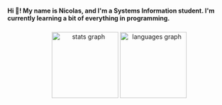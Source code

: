 <h4 align="left">Hi 👋! My name is Nicolas, and I'm a Systems Information student. I'm currently learning a bit of everything in programming.</h4>

###

<div align="center">
  <img src="https://github-readme-stats.vercel.app/api?username=nickborgesx&hide_title=false&hide_rank=false&show_icons=true&include_all_commits=true&count_private=true&disable_animations=false&theme=dracula&locale=en&hide_border=false" height="150" alt="stats graph"  />
  <img src="https://github-readme-stats.vercel.app/api/top-langs?username=nickborgesx&locale=en&hide_title=false&layout=compact&card_width=320&langs_count=5&theme=dracula&hide_border=false" height="150" alt="languages graph"  />
</div>

###
